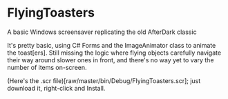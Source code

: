 # FlyingToasters
A basic Windows screensaver replicating the old AfterDark classic

It's pretty basic, using C# Forms and the ImageAnimator class to animate the toast[ers].  Still missing the logic where flying objects carefully navigate their way around slower ones in front, and there's no way yet to vary the number of items on-screen.

(Here's the .scr file)[raw/master/bin/Debug/FlyingToasters.scr]; just download it, right-click and Install.
